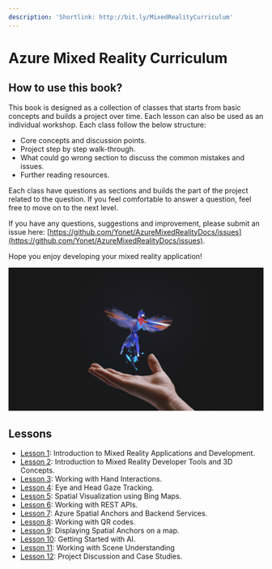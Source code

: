 ```yaml
---
description: 'Shortlink: http://bit.ly/MixedRealityCurriculum'
---
```


# Azure Mixed Reality Curriculum

## How to use this book?

This book is designed as a collection of classes that starts from basic concepts and builds a project over time. Each lesson can also be used as an individual workshop. Each class follow the below structure:

* Core concepts and discussion points.
* Project step by step walk-through.
* What could go wrong section to discuss the common mistakes and issues.
* Further reading resources.

Each class have questions as sections and builds the part of the project related to the question. If you feel comfortable to answer a question, feel free to move on to the next level. 

If you have any questions, suggestions and improvement, please submit an issue here: [https://github.com/Yonet/AzureMixedRealityDocs/issues](https://github.com/Yonet/AzureMixedRealityDocs/issues).

Hope you enjoy developing your mixed reality application!

![](.gitbook/assets/hummingbird.png)

## Lessons

* [Lesson 1](lesson1.md): Introduction to Mixed Reality Applications and Development.
* [Lesson 2](lesson-2.md): Introduction to Mixed Reality Developer Tools and 3D Concepts.
* [Lesson 3](lesson-3.md): Working with Hand Interactions.
* [Lesson 4](lesson-4.md): Eye and Head Gaze Tracking.
* [Lesson 5](lesson-5.md): Spatial Visualization using Bing Maps.
* [Lesson 6](lesson-6.md): Working with REST APIs.
* [Lesson 7](lesson-7.md): Azure Spatial Anchors and Backend Services.
* [Lesson 8](lesson-8-1.md): Working with QR codes.
* [Lesson 9](lesson-9-1.md): Displaying Spatial Anchors on a map.
* [Lesson 10](lesson-10.md): Getting Started with AI.
* [Lesson 11](lesson-11-2.md): Working with Scene Understanding
* [Lesson 12](lesson-12.md): Project Discussion and Case Studies.

